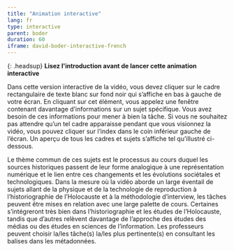 ```yaml
---
title: "Animation interactive"
lang: fr
type: interactive
parent: boder
duration: 60
iframe: david-boder-interactive-french
---
```


{: .headsup}
**Lisez l'introduction avant de lancer cette animation interactive**

Dans cette version interactive de la vidéo, vous devez cliquer sur le cadre rectangulaire de texte blanc sur fond noir qui s’affiche en bas à gauche de votre écran. En cliquant sur cet élément, vous appelez une fenêtre contenant davantage d’informations sur un sujet spécifique. Vous avez besoin de ces informations pour mener à bien la tâche. Si vous ne souhaitez pas attendre qu’un tel cadre apparaisse pendant que vous visionnez la vidéo, vous pouvez cliquer sur l’index dans le coin inférieur gauche de l’écran. Un aperçu de tous les cadres et sujets s’affiche tel qu’illustré ci-dessous.

Le thème commun de ces sujets est le processus au cours duquel les sources historiques passent de leur forme analogique à une représentation numérique et le lien entre ces changements et les évolutions sociétales et technologiques. Dans la mesure où la vidéo aborde un large éventail de sujets allant de la physique et de la technologie de reproduction à l’historiographie de l’Holocauste et à la méthodologie d’interview, les tâches peuvent être mises en relation avec une large palette de cours. Certaines s’intégreront très bien dans l’historiographie et les études de l’Holocauste, tandis que d’autres relèvent davantage de l’approche des études des médias ou des études en sciences de l’information. Les professeurs peuvent choisir la/les tâche(s) la/les plus pertinente(s) en consultant les balises dans les métadonnées.


<!-- more -->
